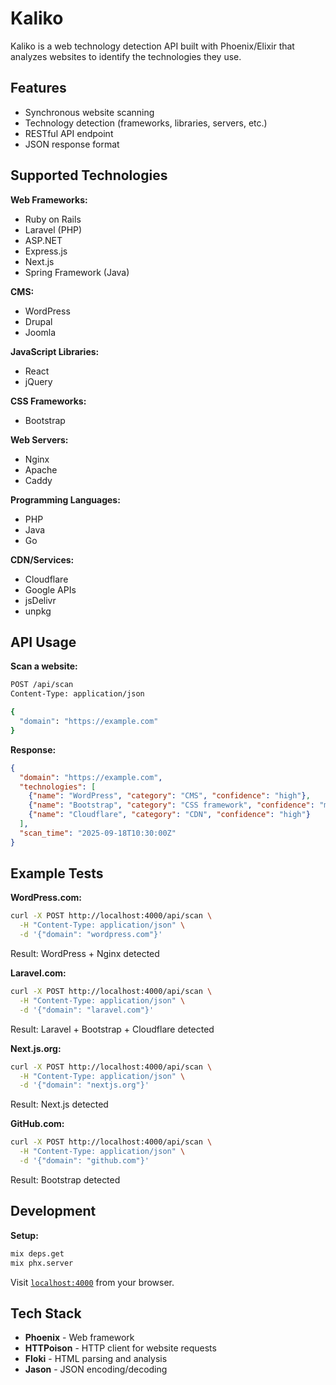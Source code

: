 # Kaliko

Kaliko is a web technology detection API built with Phoenix/Elixir that analyzes websites to identify the technologies they use.

## Features

- Synchronous website scanning
- Technology detection (frameworks, libraries, servers, etc.)
- RESTful API endpoint
- JSON response format

## Supported Technologies

**Web Frameworks:**
- Ruby on Rails
- Laravel (PHP)
- ASP.NET
- Express.js
- Next.js
- Spring Framework (Java)

**CMS:**
- WordPress
- Drupal
- Joomla

**JavaScript Libraries:**
- React
- jQuery

**CSS Frameworks:**
- Bootstrap

**Web Servers:**
- Nginx
- Apache
- Caddy

**Programming Languages:**
- PHP
- Java
- Go

**CDN/Services:**
- Cloudflare
- Google APIs
- jsDelivr
- unpkg

## API Usage

**Scan a website:**
```bash
POST /api/scan
Content-Type: application/json

{
  "domain": "https://example.com"
}
```

**Response:**
```json
{
  "domain": "https://example.com",
  "technologies": [
    {"name": "WordPress", "category": "CMS", "confidence": "high"},
    {"name": "Bootstrap", "category": "CSS framework", "confidence": "medium"},
    {"name": "Cloudflare", "category": "CDN", "confidence": "high"}
  ],
  "scan_time": "2025-09-18T10:30:00Z"
}
```

## Example Tests

**WordPress.com:**
```bash
curl -X POST http://localhost:4000/api/scan \
  -H "Content-Type: application/json" \
  -d '{"domain": "wordpress.com"}'
```
Result: WordPress + Nginx detected

**Laravel.com:**
```bash
curl -X POST http://localhost:4000/api/scan \
  -H "Content-Type: application/json" \
  -d '{"domain": "laravel.com"}'
```
Result: Laravel + Bootstrap + Cloudflare detected

**Next.js.org:**
```bash
curl -X POST http://localhost:4000/api/scan \
  -H "Content-Type: application/json" \
  -d '{"domain": "nextjs.org"}'
```
Result: Next.js detected

**GitHub.com:**
```bash
curl -X POST http://localhost:4000/api/scan \
  -H "Content-Type: application/json" \
  -d '{"domain": "github.com"}'
```
Result: Bootstrap detected

## Development

**Setup:**
```bash
mix deps.get
mix phx.server
```

Visit [`localhost:4000`](http://localhost:4000) from your browser.

## Tech Stack

- **Phoenix** - Web framework
- **HTTPoison** - HTTP client for website requests
- **Floki** - HTML parsing and analysis
- **Jason** - JSON encoding/decoding
